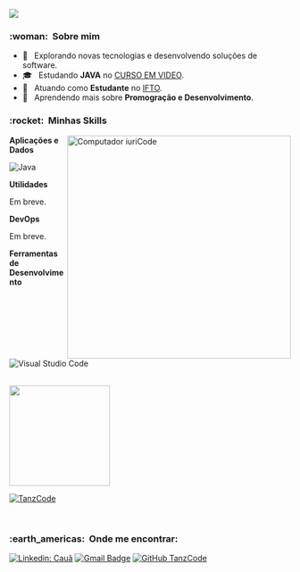 
![](https://komarev.com/ghpvc/?username=TanzCode&color=006bed)

<h3> :woman: &nbsp;Sobre mim </h3>

- 🤔 &nbsp; Explorando novas tecnologias e desenvolvendo soluções de software.
- 🎓 &nbsp; Estudando **JAVA** no <a href="https://cursoemvideo.com">CURSO EM VIDEO</a>.
- 💼 &nbsp; Atuando como **Estudante** no <a href="http://www.ifto.edu.br/">IFTO</a>.
- 🌱 &nbsp; Aprendendo mais sobre **Promogração e Desenvolvimento**.

<h3> :rocket: &nbsp;Minhas Skills </h3>

<img src="https://raw.githubusercontent.com/MicaelliMedeiros/micaellimedeiros/master/image/computer-illustration.png" min-width="400px" max-width="400px" width="400px" align="right" alt="Computador iuriCode">

**Aplicações e Dados**

  ![Java](https://img.shields.io/badge/-Java-333333?style=flat&logo=Java&logoColor=007396)
  <!---![C++](https://img.shields.io/badge/-C++-333333?style=flat&logo=C%2B%2B&logoColor=00599C)
  ![JavaScript](https://img.shields.io/badge/-JavaScript-333333?style=flat&logo=javascript)
  ![HTML5](https://img.shields.io/badge/-HTML5-333333?style=flat&logo=HTML5)
  ![CSS](https://img.shields.io/badge/-CSS-333333?style=flat&logo=CSS3&logoColor=1572B6)
  ![Flutter](https://img.shields.io/badge/-Flutter-333333?style=flat&logo=Flutter)
  ![React](https://img.shields.io/badge/-React-333333?style=flat&logo=react)
  ![React Native](https://img.shields.io/badge/-React%20Native-333333?style=flat&logo=react)
  ![Jest](https://img.shields.io/badge/-Jest-333333?style=flat&logo=jest)
  ![MySQL](https://img.shields.io/badge/-MySQL-333333?style=flat&logo=mysql)--->

**Utilidades**

  Em breve.
  <!---![Insomnia](https://img.shields.io/badge/-Insomnia-333333?style=flat&logo=insomnia)
  ![Postman](https://img.shields.io/badge/-Postman-333333?style=flat&logo=postman)--->

**DevOps**
  
  Em breve.
  <!---![Git](https://img.shields.io/badge/-Git-333333?style=flat&logo=git)
  ![GitHub](https://img.shields.io/badge/-GitHub-333333?style=flat&logo=github)
  ![Bitbucket](https://img.shields.io/badge/-Bitbucket-333333?style=flat&logo=bitbucket)
  ![Docker](https://img.shields.io/badge/-Docker-333333?style=flat&logo=docker)
  ![Travis](https://img.shields.io/badge/-Travis-333333?style=flat&logo=travis)--->

**Ferramentas de Desenvolvimento**

  ![Visual Studio Code](https://img.shields.io/badge/-Visual%20Studio%20Code-333333?style=flat&logo=visual-studio-code&logoColor=007ACC)
  <!---![Eclipse](https://img.shields.io/badge/-Eclipse-333333?style=flat&logo=eclipse-ide&logoColor=2C2255)
  ![Trello](https://img.shields.io/badge/-Trello-333333?style=flat&logo=trello&logoColor=007ACC)
  ![Figma](https://img.shields.io/badge/-Figma-333333?style=flat&logo=figma&logoColor=007ACC)
  ![Adobe XD](https://img.shields.io/badge/-Adobe%20XD-333333?style=flat&logo=adobe-xd&logoColor=007ACC)--->

<br/>

<a href="https://github.com/TanzCode">
  <img height="180em" src="https://github-readme-stats.vercel.app/api?username=TanzCode&theme=radical&show_icons=true" />
</a>
  
  [![TanzCode](https://github-readme-stats.vercel.app/api/top-langs/?username=TanzCode&hide=html&layout=compact=true&theme=radical)](https://github.com/TanzCode/)

<br/>

<h3> :earth_americas: &nbsp;Onde me encontrar: </h3> 

[![Linkedin: Cauã](https://img.shields.io/badge/-CauaMelo-blue?style=flat-square&logo=Linkedin&logoColor=white&link=LINK-DO-SEU-LINKEDIN)](https://www.linkedin.com/in/cauamelo/)
[![Gmail Badge](https://img.shields.io/badge/-cauamelo2345@gmail.com-006bed?style=flat-square&logo=Gmail&logoColor=white&link=mailto:cauamelo2345@gmail.com)](mailto:SEU-EMAIL)
[![GitHub TanzCode]( https://img.shields.io/github/followers/TanzCode?label=follow&style=social)](https://github.com/TanzCode)
